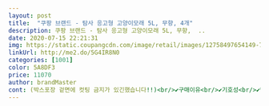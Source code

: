 ```yaml
---
layout: post 
title:  "쿠팡 브랜드 - 탐사 응고형 고양이모래 5L, 무향, 4개" 
description: 쿠팡 브랜드 - 탐사 응고형 고양이모래 5L, 무향,  ..
date: 2020-07-15 22:21:31 
img: https://static.coupangcdn.com/image/retail/images/12758497654149-7b8e7fac-9869-4229-8a48-151feef7cb36.jpg 
linkUrl: http://me2.do/5G4IR8N0 
categories: [1001] 
color: 5A8DF3 
price: 11070 
author: brandMaster 
cont: (박스포장 겉면에 컷팅 금지가 있긴했습니다!!)<br/>✔구매이유<br/>✔기호성<br/>✔냄생<br/>✔성능<br/>✔용량<br/>✔총평<br/>✔포장<br/>가루날림 좀  있습니다.<br/><br/>가위로  테이프 자르다가 한봉지 터먹었어요;;;<br/>고양이가  민감한편은 아니긴한데요,<br/>그러나 ㅠ.<br/>ㅠ 늘 떡짐.<br/>.<br/><br/>급한데로 마트.<br/>다이소꺼도 써봤어요<br/>기존에 쓰던 구팡에서 주문한 모래는 화장실 습기까지 다먹어ㅠ.<br/>ㅠ<br/>길냥이 어미와 새끼7마리를 빈상가 화장실에서 몰래 돌봐주고 있어요<br/> 
---
```

 